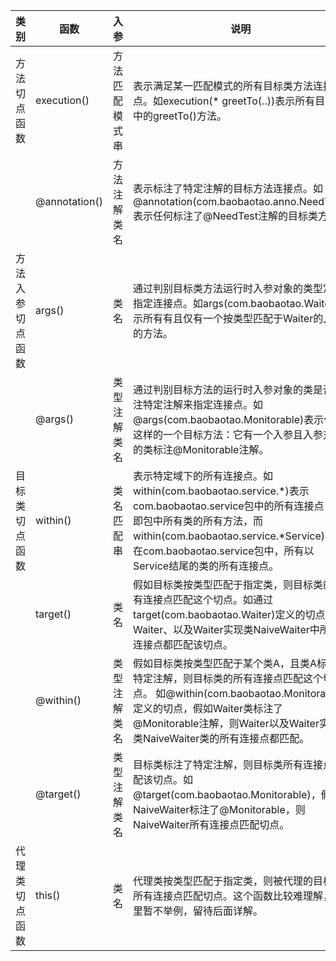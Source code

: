 | 类别             | 函数          | 入参           | 说明                                                         |
| ---------------- | ------------- | -------------- | ------------------------------------------------------------ |
| 方法切点函数     | execution()   | 方法匹配模式串 | 表示满足某一匹配模式的所有目标类方法连接点。如execution(* greetTo(..))表示所有目标类中的greetTo()方法。 |
|                  | @annotation() | 方法注解类名   | 表示标注了特定注解的目标方法连接点。如@annotation(com.baobaotao.anno.NeedTest)表示任何标注了@NeedTest注解的目标类方法。 |
| 方法入参切点函数 | args()        | 类名           | 通过判别目标类方法运行时入参对象的类型定义指定连接点。如args(com.baobaotao.Waiter)表示所有有且仅有一个按类型匹配于Waiter的入参的方法。 |
|                  | @args()       | 类型注解类名   | 通过判别目标方法的运行时入参对象的类是否标注特定注解来指定连接点。如@args(com.baobaotao.Monitorable)表示任何这样的一个目标方法：它有一个入参且入参对象的类标注@Monitorable注解。 |
| 目标类切点函数   | within()      | 类名匹配串     | 表示特定域下的所有连接点。如within(com.baobaotao.service.*)表示com.baobaotao.service包中的所有连接点，也即包中所有类的所有方法，而within(com.baobaotao.service.*Service)表示在com.baobaotao.service包中，所有以Service结尾的类的所有连接点。 |
|                  | target()      | 类名           | 假如目标类按类型匹配于指定类，则目标类的所有连接点匹配这个切点。如通过target(com.baobaotao.Waiter)定义的切点，Waiter、以及Waiter实现类NaiveWaiter中所有连接点都匹配该切点。 |
|                  | @within()     | 类型注解类名   | 假如目标类按类型匹配于某个类A，且类A标注了特定注解，则目标类的所有连接点匹配这个切点。  如@within(com.baobaotao.Monitorable)定义的切点，假如Waiter类标注了@Monitorable注解，则Waiter以及Waiter实现类NaiveWaiter类的所有连接点都匹配。 |
|                  | @target()     | 类型注解类名   | 目标类标注了特定注解，则目标类所有连接点匹配该切点。如@target(com.baobaotao.Monitorable)，假如NaiveWaiter标注了@Monitorable，则NaiveWaiter所有连接点匹配切点。 |
| 代理类切点函数   | this()        | 类名           | 代理类按类型匹配于指定类，则被代理的目标类所有连接点匹配切点。这个函数比较难理解，这里暂不举例，留待后面详解。 |
